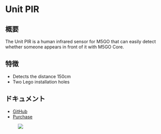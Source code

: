 # Unit PIR

## 概要

The Unit PIR is a human infrared sensor for M5GO that can easily detect
whether someone appears in front of it with M5GO Core.

## 特徴

-  Detects the distance 150cm
-  Two Lego installation holes

## ドキュメント

- [GitHub](https://github.com/m5stack/M5GO)
- [Purchase](https://www.aliexpress.com/store/3226069?spm=2114.search0104.3.5.66051a4dlpB2ti)

<figure>
    <img src="assets/img/product_pics/units/M5GO_Unit_ir.jpg">
</figure>